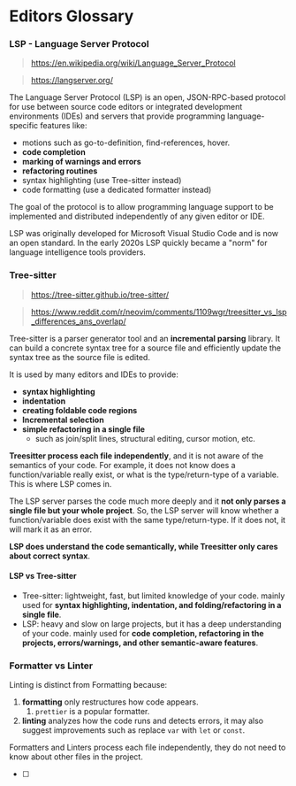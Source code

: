 # Editors Glossary

### LSP - Language Server Protocol

> https://en.wikipedia.org/wiki/Language_Server_Protocol

> https://langserver.org/

The Language Server Protocol (LSP) is an open, JSON-RPC-based protocol for use between source code
editors or integrated development environments (IDEs) and servers that provide programming
language-specific features like:

- motions such as go-to-definition, find-references, hover.
- **code completion**
- **marking of warnings and errors**
- **refactoring routines**
- syntax highlighting (use Tree-sitter instead)
- code formatting (use a dedicated formatter instead)

The goal of the protocol is to allow programming language support to be implemented and distributed
independently of any given editor or IDE.

LSP was originally developed for Microsoft Visual Studio Code and is now an open standard. In the
early 2020s LSP quickly became a "norm" for language intelligence tools providers.

### Tree-sitter

> https://tree-sitter.github.io/tree-sitter/

> https://www.reddit.com/r/neovim/comments/1109wgr/treesitter_vs_lsp_differences_ans_overlap/

Tree-sitter is a parser generator tool and an **incremental parsing** library. It can build a
concrete syntax tree for a source file and efficiently update the syntax tree as the source file is
edited.

It is used by many editors and IDEs to provide:

- **syntax highlighting**
- **indentation**
- **creating foldable code regions**
- **Incremental selection**
- **simple refactoring in a single file**
  - such as join/split lines, structural editing, cursor motion, etc.

**Treesitter process each file independently**, and it is not aware of the semantics of your code.
For example, it does not know does a function/variable really exist, or what is the type/return-type
of a variable. This is where LSP comes in.

The LSP server parses the code much more deeply and it **not only parses a single file but your
whole project**. So, the LSP server will know whether a function/variable does exist with the same
type/return-type. If it does not, it will mark it as an error.

**LSP does understand the code semantically, while Treesitter only cares about correct syntax**.

#### LSP vs Tree-sitter

- Tree-sitter: lightweight, fast, but limited knowledge of your code. mainly used for **syntax
  highlighting, indentation, and folding/refactoring in a single file**.
- LSP: heavy and slow on large projects, but it has a deep understanding of your code. mainly used
  for **code completion, refactoring in the projects, errors/warnings, and other semantic-aware
  features**.

### Formatter vs Linter

Linting is distinct from Formatting because:

1. **formatting** only restructures how code appears.
   1. `prettier` is a popular formatter.
1. **linting** analyzes how the code runs and detects errors, it may also suggest improvements such
   as replace `var` with `let` or `const`.

Formatters and Linters process each file independently, they do not need to know about other files
in the project.

- [ ]
